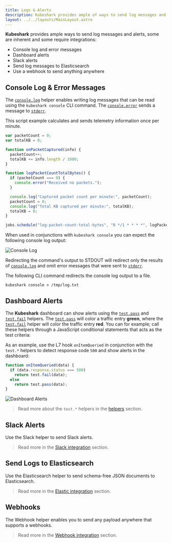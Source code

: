 ```yaml
---
title: Logs & Alerts
description: Kubeshark provides ample of ways to send log messages and alerts.
layout: ../../layouts/MainLayout.astro
---
```


**Kubeshark** provides ample ways to send log messages and alerts, some are inherent and some require integrations:

- Console log and error messages
- Dashboard alerts
- Slack alerts
- Send log messages to Elasticsearch
- Use a webhook to send anything anywhere

## Console Log & Error Messages

The [`console.log`](/en/automation_helpers#consolelogargs-string) helper enables writing log messages that can be read using the `kubeshark console` CLI command.
The [`console.error`](/en/automation_helpers#consoleerrorargs-string) sends a message to [`stderr`](https://linux.die.net/man/3/stderr).

This script example calculates and sends telemetry information once per minute.

```js
var packetCount = 0;
var totalKB = 0;

function onPacketCaptured(info) {
  packetCount++;
  totalKB += info.length / 1000;
}

function logPacketCountTotalBytes() {
  if (packetCount === 0) {
    console.error("Received no packets.");
  }

  console.log("Captured packet count per minute:", packetCount);
  packetCount = 0;
  console.log("Total KB captured per minute:", totalKB);
  totalKB = 0;
}

jobs.schedule("log-packet-count-total-bytes", "0 */1 * * * *", logPacketCountTotalBytes);
```

When used in conjunctions with `kubeshark console` you can expect the following console log output:

![Console Log](/console-log-1.png)

Redirecting the command's output to STDOUT will redirect only the results of [`console.log`](/en/automation_helpers#consolelogargs-string) and omit error messages that were sent to [`stderr`](https://linux.die.net/man/3/stderr).

The following CLI command redirects the console log output to a file.

```shell
kubeshark console > /tmp/log.txt
```

## Dashboard Alerts

The **Kubeshark** dashboard can show alerts using the [`test.pass`](/en/automation_helpers#testpassdata-object-object) and [`test.fail`](/en/automation_helpers#testfaildata-object-object) helpers. The [`test.pass`](/en/automation_helpers#testpassdata-object-object) will color a traffic entry **green**, where the [`test.fail`](/en/automation_helpers#testfaildata-object-object) helper will color the traffic entry **red**. You can for example; call these helpers through a JavaScript conditional statements that acts as the test criteria:


As an example, use the L7 hook `onItemQueried` in conjunction with the `test.*` helpers to detect response code `500` and show alerts in the dashboard:
```js
function onItemQueried(data) {
  if (data.response.status === 500)
    return test.fail(data);
  else
    return test.pass(data);
}
```
![Dashboard Alerts](/dashboard_alerts.png)

> Read more about the `test.*` helpers in the [helpers](/en/automation_helpers) section.

## Slack Alerts

Use the Slack helper to send Slack alerts.

> Read more in the [Slack integration](/en/integrations_slack) section.

## Send Logs to Elasticsearch

Use the Elasticsearch helper to send schema-free JSON documents to Elasticsearch.

> Read more in the [Elastic integration](/en/integrations_elastic) section.

## Webhooks

The Webhook helper enables you to send any payload anywhere that supports a webhooks.

> Read more in the [Webhook integration](/en/integrations_webhook) section.
